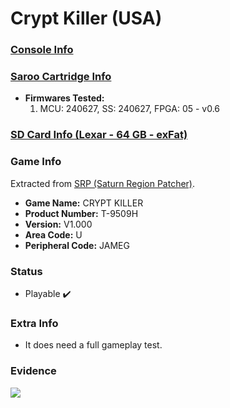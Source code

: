 # Crypt Killer (USA)

### [Console Info](../../../../Info/Consoles/VA13/README.md)

### [Saroo Cartridge Info](../../../../Info/Cartridges/RetroGameParadiseStore/1.32F/README.md)

- <b>Firmwares Tested:</b>
  1. MCU: 240627, SS: 240627, FPGA: 05 - v0.6

### [SD Card Info (Lexar - 64 GB - exFat)](../../../../Info/SdCards/Lexar/64GB/exfat/README.md)

### Game Info

Extracted from [SRP (Saturn Region Patcher)](https://segaxtreme.net/resources/saturn-region-patcher.81/download).

- <b>Game Name:</b> CRYPT KILLER
- <b>Product Number:</b> T-9509H
- <b>Version:</b> V1.000
- <b>Area Code:</b> U
- <b>Peripheral Code:</b> JAMEG

### Status

- Playable :heavy_check_mark:

### Extra Info

- It does need a full gameplay test.

### Evidence

[![](https://img.youtube.com/vi/qTqUKZSUxzA/0.jpg)](https://www.youtube.com/watch?v=qTqUKZSUxzA)
